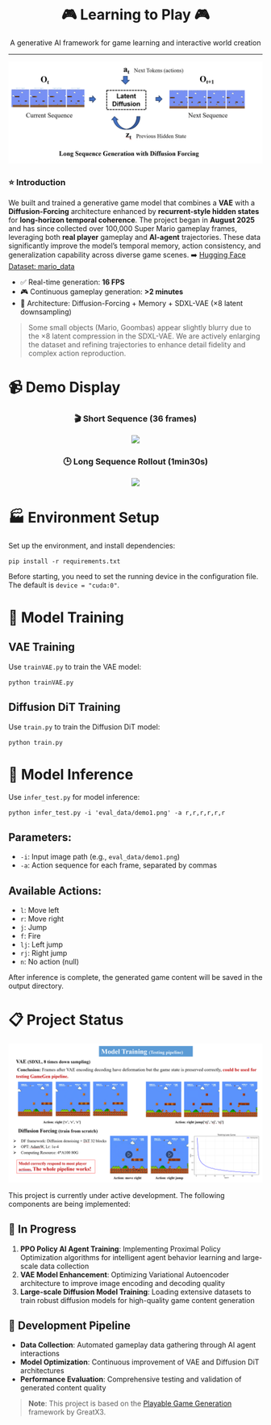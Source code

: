 <h1 align="center">🎮 Learning to Play 🎮</h1>
<p align="center">
A generative AI framework for game learning and interactive world creation
</p>
<hr>



![Model Structure](./statics/structure.png)

### ⭐️ Introduction  

We built and trained a generative game model that combines a **VAE** with a **Diffusion-Forcing** architecture enhanced by **recurrent-style hidden states** for **long-horizon temporal coherence**. The project began in **August 2025** and has since collected over 100,000 Super Mario gameplay frames, leveraging both **real player** gameplay and **AI-agent** trajectories. These data significantly improve the model’s temporal memory, action consistency, and generalization capability across diverse game scenes. 
➡️ [Hugging Face Dataset: mario_data](https://huggingface.co/datasets/FeiyanZhou/mario_data)

- ✅ Real-time generation: **16 FPS**
- 🎮 Continuous gameplay generation: **>2 minutes**
- 🧠 Architecture: Diffusion-Forcing + Memory + SDXL-VAE (×8 latent downsampling)

> Some small objects (Mario, Goombas) appear slightly blurry due to the ×8 latent compression in the SDXL-VAE. We are actively enlarging the dataset and refining trajectories to enhance detail fidelity and complex action reproduction.

# 📹 Demo Display

<div align="center">

### 🎬 Short Sequence (36 frames)
<img src="./statics/pre/36_frame_infer.gif" width="600"/>

### 🕒 Long Sequence Rollout (1min30s)
<img src="./statics/pre/longseq_infer.gif" width="520"/>

</div>

# 🏭 Environment Setup

Set up the environment, and install dependencies:
```
pip install -r requirements.txt
```
Before starting, you need to set the running device in the configuration file. The default is `device = "cuda:0"`.

# 🚀 Model Training

## VAE Training
Use `trainVAE.py` to train the VAE model:
```
python trainVAE.py
```

## Diffusion DiT Training
Use `train.py` to train the Diffusion DiT model:
```
python train.py
```

# 🔮 Model Inference

Use `infer_test.py` for model inference:
```
python infer_test.py -i 'eval_data/demo1.png' -a r,r,r,r,r,r
```

## Parameters:
- `-i`: Input image path (e.g., `eval_data/demo1.png`)
- `-a`: Action sequence for each frame, separated by commas

## Available Actions:
- `l`: Move left
- `r`: Move right  
- `j`: Jump
- `f`: Fire
- `lj`: Left jump
- `rj`: Right jump
- `n`: No action (null)

After inference is complete, the generated game content will be saved in the output directory.

# 📋 Project Status

![Current Progress](./statics/current.png)

This project is currently under active development. The following components are being implemented:

## 🚧 In Progress

1. **PPO Policy AI Agent Training**: Implementing Proximal Policy Optimization algorithms for intelligent agent behavior learning and large-scale data collection
2. **VAE Model Enhancement**: Optimizing Variational Autoencoder architecture to improve image encoding and decoding quality
3. **Large-scale Diffusion Model Training**: Loading extensive datasets to train robust diffusion models for high-quality game content generation

## 🔄 Development Pipeline

- **Data Collection**: Automated gameplay data gathering through AI agent interactions
- **Model Optimization**: Continuous improvement of VAE and Diffusion DiT architectures
- **Performance Evaluation**: Comprehensive testing and validation of generated content quality

> **Note**: This project is based on the [Playable Game Generation](https://github.com/GreatX3/Playable-Game-Generation) framework by GreatX3.